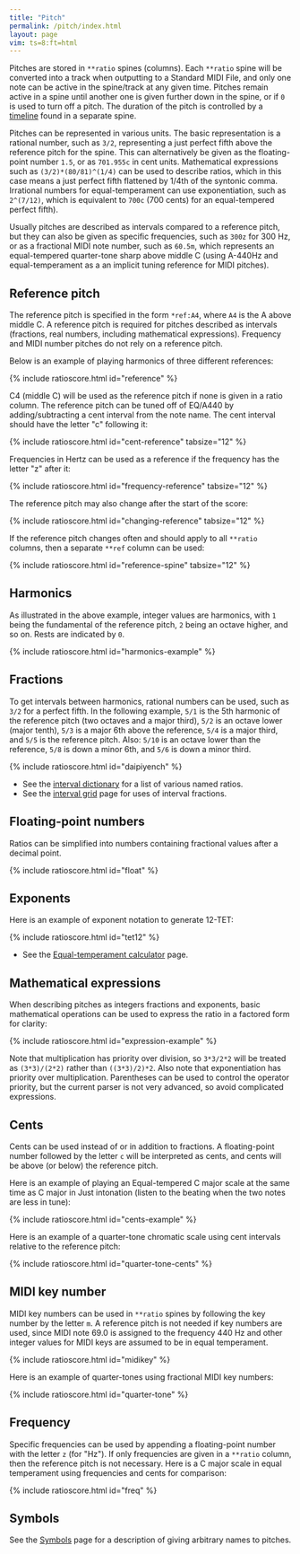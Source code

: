 ```yaml
---
title: "Pitch"
permalink: /pitch/index.html
layout: page
vim: ts=8:ft=html
---
```


Pitches are stored in `**ratio` spines (columns).  Each `**ratio`
spine will be converted into a track when outputting to a Standard
MIDI File, and only one note can be active in the spine/track at
any given time.  Pitches remain active in a spine until another one
is given further down in the spine, or if `0` is used to turn off
a pitch.  The duration of the pitch is controlled by a <a
href="/time">timeline</a> found in a separate spine.

Pitches can be represented in various units.  The basic representation
is a rational number, such as `3/2`, representing a just perfect
fifth above the reference pitch for the spine.  This can alternatively
be given as the floating-point number `1.5`, or as `701.955c` in
cent units. Mathematical expressions such as `(3/2)*(80/81)^(1/4)`
can be used to describe ratios, which in this case means a just
perfect fifth flattened by 1/4th of the syntonic comma.  Irrational
numbers for equal-temperament can use exponentiation, such as
`2^(7/12)`, which is equivalent to `700c` (700 cents) for an
equal-tempered perfect fifth).

Usually pitches are described as intervals compared to a reference
pitch, but they can also be given as specific frequencies, such as
`300z` for 300 Hz, or as a fractional MIDI note number, such as
`60.5m`, which represents an equal-tempered quarter-tone sharp above
middle C (using A-440Hz and equal-temperament as a an implicit
tuning reference for MIDI pitches).


<h2 data-sidebar="Reference"> Reference pitch </h2>

The reference pitch is specified in the form   `*ref:A4`, where
`A4` is the A above middle C.  A reference pitch is required for
pitches described as intervals (fractions, real numbers, including
mathematical expressions).  Frequency and MIDI number pitches do
not rely on a reference pitch.  

Below is an example of playing harmonics of three different 
references:


{% include ratioscore.html id="reference" %}
<script type="application/x-ratioscore" id="reference">
**dtime	**ratio	**ratio	**ratio
*MM240	*Iclars	*Iclars	*Iclars
*	*ref:C2	*ref:E3	*ref:G4
1	1	.	.
1	0	1	.
1	.	0	1
1	2	.	0
1	0	2	.
1	.	0	2
1	3	.	.
1	0	3	.
1	.	0	3
*-	*-	*-	*-
</script>

C4 (middle C) will be used as the reference pitch if none is given
in a ratio column.  The reference pitch can be tuned off of EQ/A440
by adding/subtracting a cent interval from the note name.  The cent
interval should have the letter "c" following it:

{% include ratioscore.html id="cent-reference" tabsize="12" %}
<script type="application/x-ratioscore" id="cent-reference">
**dtime	**ratio	**ratio	**ratio
*MM240	*I#71	*I#70	*I#69
*	*ref:C2	*ref:C2-25c	*ref:C2+25.5c
1	1	.	.
1	.	1	.
1	0	0	1
1	2	.	0
1	.	2	.
1	0	0	2
1	3	.	0
1	.	3	.
1	0	0	3
*-	*-	*-	*-
</script>

Frequencies in Hertz can be used as a reference if the frequency has the letter "z" after it:

{% include ratioscore.html id="frequency-reference" tabsize="12" %}
<script type="application/x-ratioscore" id="frequency-reference">
**dtime	**ratio	**ratio	**ratio
*MM300	*Iclars	*Iclars	*Iclars
*	*ref:100z	*ref:200z	*ref:300z
1	1	.	.
1	0	1	.
1	.	0	1
1	2	.	0
1	0	2	.
1	.	0	2
1	3	.	0
1	0	3	.
1	.	0	3
*-	*-	*-	*-
</script>


The reference pitch may also change after the start of the score:

{% include ratioscore.html id="changing-reference" tabsize="12" %}
<script type="application/x-ratioscore" id="changing-reference">
**dtime	**ratio	**ratio	**ratio
*	*Iclars	*Iclars	*Iclars
*	*ref:100z	*ref:200z	*ref:300z
1	1	.	.
1	0	1	.
1	.	0	1
*	*ref:C2	*ref:C2-50c	*ref:C2+155.5c
1	2	.	0
1	0	2	.
1	.	0	2
*	*ref:C2	*ref:E3	*ref:G4
1	3	.	0
1	0	3	.
1	.	0	3
*-	*-	*-	*-
</script>

If the reference pitch changes often and should apply to all
`**ratio` columns, then a separate `**ref` column can be used:

{% include ratioscore.html id="reference-spine" tabsize="12" %}
<script type="application/x-ratioscore" id="reference-spine">
**recip	**ref	**ratio	**ratio	**ratio	**ratio
*	*	*Iorgan	*Iorgan	*Iorgan	*Iorgan
2	G2	1	5/4	3/2	2
4	A2+25c	1	6/5	3/2	2
4	123z	1	7/6	3/2	2
1	C3	1	8/7	3/2	2
*-	*-	*-	*-	*-	*-
</script>



<h2> Harmonics </h2>

As illustrated in the above example, integer values are harmonics,
with `1` being the fundamental of the reference pitch, `2` being
an octave higher, and so on.  Rests are indicated by `0`.


{% include ratioscore.html id="harmonics-example" %}
<script type="application/x-ratioscore" id="harmonics-example">
**dtime	**ratio
*	*Iclars
*MM400	*ref:C2
4	1
3	2
2	3
1	4
1	5
1	6
1	7
1	8
1	9
1	10
1	11
1	12
1	13
1	14
1	15
1	16
1	17
2	18
3	19
4	20
*-	*-
</script>


<h2> Fractions </h2>

To get intervals between harmonics, rational numbers can be used,
such as `3/2` for a perfect fifth.  In the following example, `5/1`
is the 5th harmonic of the reference pitch (two octaves and a major
third), `5/2` is an octave lower (major tenth), `5/3` is a major
6th above the reference, `5/4` is a major third, and `5/5` is the
reference pitch. Also: `5/10` is an octave lower than the reference,
`5/8` is down a minor 6th, and `5/6` is down a minor third.


{% include ratioscore.html id="daipiyench" %}
<script type="application/x-ratioscore" id="daipiyench">
!!!OTL: Daipiyench
!!!COM: Sapp, Craig Stuart
!!!ODT: 2021/04/15
**dtime	**ratio	**ratio	**ratio
=0	=0	=0	=0
*MM325	*I#71	*I#71	*I#15
*	*ref:C4	*ref:C4	*ref:C2
*	*vel:55	*vel:55	*vel:50
=1	=1	=1	=1
1	.	.	5/5V
1	.	.	5/2
1	5/1v	.	.
1	.	5/5	.
1	5/2	.	5/1
1	.	5/2	.
1	5/3	.	.
1	.	.	5/4
1	5/4	.	.
1	.	5/1v	.
1	.	.	.
1	.	.	.
1	.	.	.
1	.	5/3	.
1	.	.	.
=2	=2	=2	=2
1	.	.	.
1	.	5/2	.
1	.	5/5	5/4
1	.	.	.
1	.	.	.
1	5/1v	.	5/3V
1	.	.	.
1	.	5/3	5/2
1	5/5	.	5/2
1	.	5/1v	.
1	.	.	.
1	.	.	5/5
1	5/2	.	.
1	.	5/1v	5/3
1	.	.	.
1	5/1v	.	5/3
1	.	.	.
1	5/4	.	.
1	.	5/1v	.
1	.	.	5/1
=3	=3	=3	=3
1	.	5/3	5/3V
1	5/1v	.	.
1	.	.	.
1	5/5	5/1v	5/3
1	.	5/2	.
1	5/3	.	5/8V
1	5/2	.	.
1	.	5/1v	5/2
1	.	.	.
1	.	5/4	5/4
=4	=4	=4	=4
1	.	.	.
1	5/4	.	.
1	.	.	5/1
1	5/5	5/5	5/5
1	.	5/3	5/2
=5	=5	=5	=5
1	5/5	.	5/2V
1	.	5/1v	.
1	.	.	.
1	.	.	5/5
1	5/2	.	.
1	.	5/4	5/3V
1	.	.	.
=6	=6	=6	=6
3	5/6	5/8	5/10
==	==	==	==
*-	*-	*-	*-
!!!filter: myank -m 0,1*2,3,4,2,3,1,2,3,2,1,4*2,5,4,3*2,2,1,2,3,4,5,4,5,6
</script>

<ul>
<li> See the <a href="/intervals">interval dictionary</a> for a list of various named ratios.</li>
<li> See the <a href="/grid">interval grid</a> page for uses of interval fractions.</li>
</ul>

<h2 data-sidebar="Floating-point"> Floating-point numbers </h2>

Ratios can be simplified into numbers containing fractional values after
a decimal point.


{% include ratioscore.html id="float" %}
<script type="application/x-ratioscore" id="float">
**dtime	**ratio	**ratio
*MM120	*Iclars	*Ivibra
*	*ref:C4	*ref:C4
1	1	.
1	0	1.0
1	9/8	0
1	0	1.125
1	5/4	0
1	0	1.25
1	4/3	0
1	0	1.333333
1	3/2	0
1	0	1.5
1	5/3	.
1	0	1.666667
1	15/8	0
1	0	1.875
1	2	0
2	0	2.0
*-	*-	*-
</script>


<h2> Exponents </h2>

Here is an example of exponent notation to generate 12-TET:

{% include ratioscore.html id="tet12" %}
<script type="application/x-ratioscore" id="tet12">
**dtime	**ratio
*	*Iclars
*MM240	*ref:F#3
1	2^(0/12)
1	2^(1/12)
1	2^(2/12)
1	2^(3/12)
1	2^(4/12)
1	2^(5/12)
1	2^(6/12)
1	2^(7/12)
1	2^(8/12)
1	2^(9/12)
1	2^(10/12)
1	2^(11/12)
1	2^(12/12)
*-	*-
</script>

<ul>
<li> See the <a href="/equal-temperament">Equal-temperament calculator</a> page.</li>
</ul>

<h2 data-sidebar="Expressions"> Mathematical expressions </h2>

When describing pitches as integers fractions and exponents, basic
mathematical operations can be used to express the ratio in a
factored form for clarity:


{% include ratioscore.html id="expression-example" %}
<script type="application/x-ratioscore" id="expression-example">
**dtime	**ratio
*	*Iclars
*	*ref:F#3
1	9/8
1	3*3/2*2*2
1	3^2/2^3
!! equal-tempered approximation to 9/8:
1	2^(2/12)
!! The colon is equivalent to a slash:
1	9:8
1	3*3:2*2*2
1	3^2:2^3
!! Spaces are ignored and can be used for alignment within a column:
1	9   : 8
1	3*3 : 2*2*2
1	3^2 : 2^3
!! Negative exponents:
1	2^-3 * 3^2
*-	*-
</script>

Note that multiplication has priority over division, so `3*3/2*2`
will be treated as `(3*3)/(2*2)` rather than `((3*3)/2)*2`.  Also note
that exponentiation has priority over multiplication.  Parentheses can be
used to control the operator priority, but the current parser is not
very advanced, so avoid complicated expressions.


<h2> Cents </h2>

Cents can be used instead of or in addition to fractions.  A
floating-point number followed by the letter `c` will be interpreted
as cents, and cents will be above (or below) the reference pitch.

Here is an example of playing an Equal-tempered C major scale at
the same time as C major in Just intonation (listen to the beating
when the two notes are less in tune):

{% include ratioscore.html id="cents-example" %}
<script type="application/x-ratioscore" id="cents-example">
**dtime	**ratio	**ratio
*	*Iclars	*Iclars
*	*ref:C4	*ref:C4
1	0c	1
1	200c	9/8
1	400c	5/4
1	500c	4/3
1	700c	3/2
1	900c	5/3
1	1100c	15/8
2	1200c	2
*-	*-	*-
</script>

Here is an example of a quarter-tone chromatic scale using cent intervals
relative to the reference pitch:

{% include ratioscore.html id="quarter-tone-cents" %}
<script type="application/x-ratioscore" id="quarter-tone-cents">
**dtime	**ratio
*MM180	*Iclars
*	*ref:C4
1	0c
1	50c
1	100c
1	150c
1	200c
1	250c
1	300c
1	350c
1	400c
1	450c
1	500c
1	550c
1	600c
1	650c
1	700c
1	750c
1	800c
1	850c
1	900c
1	950c
1	1000c
1	1050c
1	1100c
1	1150c
2	1200c
*-	*-
</script>


<h2 data-sidebar="MIDI"> MIDI key number </h2>

MIDI key numbers can be used in `**ratio` spines by following the key
number by the letter `m`.  A reference pitch is not needed if 
key numbers are used, since MIDI note 69.0 is assigned to the 
frequency 440 Hz and other integer values for MIDI keys are
assumed to be in equal temperament.

{% include ratioscore.html id="midikey" %}
<script type="application/x-ratioscore" id="midikey">
**dtime	**ratio	**ratio
*	*Iclars	*Iorgan
*MM180	*	*ref:261.63z
1	60m	.
1	0	0c
1	62m	0
1	0	200c
1	64m	0
1	0	400c
1	65m	0
1	0	500c
1	67m	0
1	0	700c
1	69m	0
1	0	900c
1	71m	0
1	0	1100c
2	72.5m	0
*-	*-	*-
</script>


Here is an example of quarter-tones using fractional MIDI key numbers:

{% include ratioscore.html id="quarter-tone" %}
<script type="application/x-ratioscore" id="quarter-tone">
**dtime	**ratio
*MM180	*Iclars
1	60.0m
1	60.5m
1	61.0m
1	61.5m
1	62.0m
1	62.5m
1	63.0m
1	63.5m
1	64.0m
1	64.5m
1	65.0m
1	65.5m
1	66.0m
1	66.5m
2	67.0m
*-	*-
</script>


<h2> Frequency </h2>

Specific frequencies can be used by appending a floating-point
number with the letter `z` (for "Hz"). If only frequencies are given
in a `**ratio` column, then the reference pitch is not necessary. 
Here is a C major scale in equal temperament using frequencies and
cents for comparison:

{% include ratioscore.html id="freq" %}
<script type="application/x-ratioscore" id="freq">
**dtime	**ratio	**ratio
*	*Iclars	*Iorgan
*MM180	*	*ref:261.63z
1	261.63z	.
1	0	0c
1	293.66z	0
1	0	200c
1	329.63z	0
1	0	400c
1	349.23z	0
1	0	500c
1	392.00z	0
1	0	700c
1	440.00z	0
1	0	900c
1	493.88z	0
1	0	1100c
2	523.25z	0
*-	*-	*-
</script>


<h2> Symbols </h2>

See the <a href="/symbols">Symbols</a> page for a description of
giving arbitrary names to pitches.




